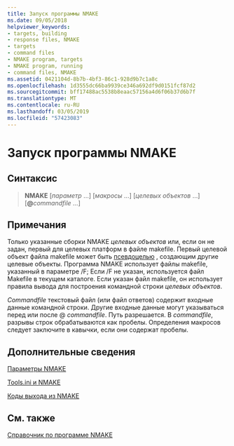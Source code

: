 ```yaml
---
title: Запуск программы NMAKE
ms.date: 09/05/2018
helpviewer_keywords:
- targets, building
- response files, NMAKE
- targets
- command files
- NMAKE program, targets
- NMAKE program, running
- command files, NMAKE
ms.assetid: 0421104d-8b7b-4bf3-86c1-928d9b7c1a8c
ms.openlocfilehash: 1d3555dc66ba9939ce346a692df9d0151fcf87d2
ms.sourcegitcommit: bff17488ac5538b8eaac57156a4d6f06b37d6b7f
ms.translationtype: MT
ms.contentlocale: ru-RU
ms.lasthandoff: 03/05/2019
ms.locfileid: "57423083"
---
```

# <a name="running-nmake"></a>Запуск программы NMAKE

## <a name="syntax"></a>Синтаксис

> **NMAKE** [*параметр* ...] [*макросы* ...] [*целевых объектов* ...] [**\@**<em>commandfile</em> ...]

## <a name="remarks"></a>Примечания

Только указанные сборки NMAKE *целевых объектов* или, если он не задан, первый для целевых платформ в файле makefile. Первый целевой объект файла makefile может быть [псевдоцелью](../build/pseudotargets.md) , создающим другие целевые объекты. Программа NMAKE использует файлы makefile, указанный в параметре /F; Если /F не указан, используется файл Makefile в текущем каталоге. Если указан файл makefile, он использует правила вывода для построения командной строки *целевых объектов*.

*Commandfile* текстовый файл (или файл ответов) содержит входные данные командной строки. Другие входные данные могут указываться перед или после \@ *commandfile*. Путь разрешается. В *commandfile*, разрывы строк обрабатываются как пробелы. Определения макросов следует заключите в кавычки, если они содержат пробелы.

## <a name="what-do-you-want-to-know-more-about"></a>Дополнительные сведения

[Параметры NMAKE](../build/nmake-options.md)

[Tools.ini и NMAKE](../build/tools-ini-and-nmake.md)

[Коды выхода из NMAKE](../build/exit-codes-from-nmake.md)

## <a name="see-also"></a>См. также

[Справочник по программе NMAKE](../build/nmake-reference.md)
